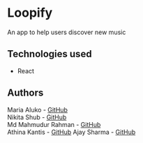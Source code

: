 # Loopify

An app to help users discover new music

## Technologies used
- React


## Authors
Maria Aluko - [GitHub](https://github.com/maria-aluko)  
Nikita Shub - [GitHub](https://github.com/nikitushu2)  
Md Mahmudur Rahman - [GitHub](https://github.com/mehedimrm22)  
Athina Kantis - [GitHub](https://github.com/athinakantis)
Ajay Sharma - [GitHub](https://github.com/Ajaysharmasgit)
